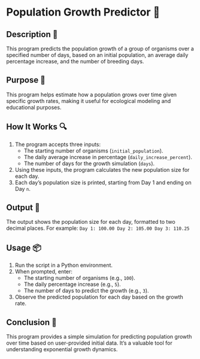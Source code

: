 # Population Growth Predictor 🦠

## Description 📝

This program predicts the population growth of a group of organisms over a specified number of days, based on an initial population, an average daily percentage increase, and the number of breeding days.

## Purpose 🎯

This program helps estimate how a population grows over time given specific growth rates, making it useful for ecological modeling and educational purposes.

## How It Works 🔍

1. The program accepts three inputs:
    - The starting number of organisms (`initial_population`).
    - The daily average increase in percentage (`daily_increase_percent`).
    - The number of days for the growth simulation (`days`).
2. Using these inputs, the program calculates the new population size for each day.
3. Each day’s population size is printed, starting from Day 1 and ending on Day `n`.

## Output 📜

The output shows the population size for each day, formatted to two decimal places.
For example: `Day 1: 100.00 Day 2: 105.00 Day 3: 110.25`

## Usage 📦

1. Run the script in a Python environment.
2. When prompted, enter:
    - The starting number of organisms (e.g., `100`).
    - The daily percentage increase (e.g., `5`).
    - The number of days to predict the growth (e.g., `3`).
3. Observe the predicted population for each day based on the growth rate.

## Conclusion 🚀

This program provides a simple simulation for predicting population growth over time based on user-provided initial data.
It’s a valuable tool for understanding exponential growth dynamics.
